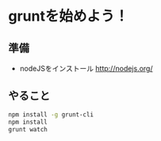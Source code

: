 # gruntを始めよう！


## 準備

* nodeJSをインストール http://nodejs.org/

## やること

```sh
npm install -g grunt-cli
npm install
grunt watch
```
